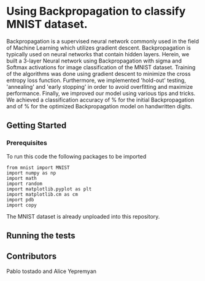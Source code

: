 # Using Backpropagation to classify MNIST dataset.

Backpropagation is a supervised neural network commonly used in the field of Machine Learning which utilizes gradient descent. Backpropagation is typically used on neural networks that contain hidden layers. Herein, we built a 3-layer Neural network using Backpropagation with sigma and Softmax activations for image classification of the MNIST dataset. Training of the algorithms was done using gradient descent to minimize the cross entropy loss function. Furthermore, we implemented 'hold-out' testing, 'annealing' and 'early stopping' in order to avoid overfitting and maximize performance. Finally, we improved our model using various tips and tricks. We achieved a classification accuracy of \% for the initial Backpropagation and of \% for the optimized Backpropagation model on handwritten digits. 

## Getting Started
### Prerequisites
To run this code the following packages to be imported
```
from mnist import MNIST
import numpy as np
import math
import random
import matplotlib.pyplot as plt
import matplotlib.cm as cm
import pdb
import copy
```

The MNIST dataset is already unploaded into this repository. 

## Running the tests

## Contributors
Pablo tostado and Alice Yepremyan
